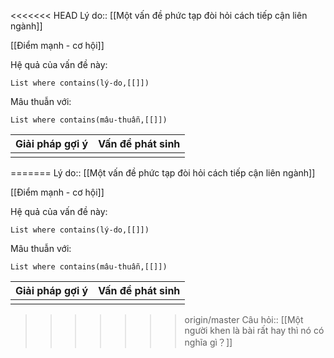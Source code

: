 <<<<<<< HEAD
Lý do:: [[Một vấn đề phức tạp đòi hỏi cách tiếp cận liên ngành]]

[[Điểm mạnh - cơ hội]]

Hệ quả của vấn đề này:
```dataview
List where contains(lý-do,[[]])
```

Mâu thuẫn với:
```dataview
List where contains(mâu-thuẫn,[[]])
```

| Giải pháp gợi ý | Vấn đề phát sinh |
| --------------- | ---------------- |
|                |                  |

=======
Lý do:: [[Một vấn đề phức tạp đòi hỏi cách tiếp cận liên ngành]]

[[Điểm mạnh - cơ hội]]

Hệ quả của vấn đề này:
```dataview
List where contains(lý-do,[[]])
```

Mâu thuẫn với:
```dataview
List where contains(mâu-thuẫn,[[]])
```

| Giải pháp gợi ý | Vấn đề phát sinh |
| --------------- | ---------------- |
|                |                  |

>>>>>>> origin/master
Câu hỏi:: [[Một người khen là bài rất hay thì nó có nghĩa gì？]]